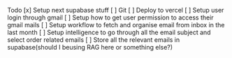 Todo
[x] Setup next supabase stuff
[ ] Git 
[ ] Deploy to vercel
[ ] Setup user login through gmail
[ ] Setup how to get user permission to access their gmail mails
[ ] Setup workflow to fetch and organise email from inbox in the last month
[ ] Setup intelligence to go through all the email subject and select order related emails
[ ] Store all the relevant emails in supabase(should I beusing RAG here or something else?)